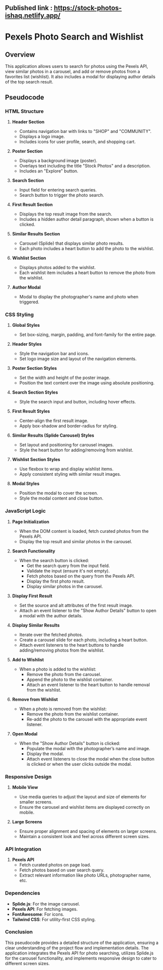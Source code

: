 
## Published link : https://stock-photos-ishaq.netlify.app/


# Pexels Photo Search and Wishlist

## Overview
This application allows users to search for photos using the Pexels API, view similar photos in a carousel, and add or remove photos from a favorites list (wishlist). It also includes a modal for displaying author details of the top search result.



## Pseudocode

### HTML Structure
1. **Header Section**
   - Contains navigation bar with links to "SHOP" and "COMMUNITY".
   - Displays a logo image.
   - Includes icons for user profile, search, and shopping cart.

2. **Poster Section**
   - Displays a background image (poster).
   - Overlays text including the title "Stock Photos" and a description.
   - Includes an "Explore" button.

3. **Search Section**
   - Input field for entering search queries.
   - Search button to trigger the photo search.

4. **First Result Section**
   - Displays the top result image from the search.
   - Includes a hidden author detail paragraph, shown when a button is clicked.

5. **Similar Results Section**
   - Carousel (Splide) that displays similar photo results.
   - Each photo includes a heart button to add the photo to the wishlist.

6. **Wishlist Section**
   - Displays photos added to the wishlist.
   - Each wishlist item includes a heart button to remove the photo from the wishlist.

7. **Author Modal**
   - Modal to display the photographer's name and photo when triggered.

### CSS Styling
1. **Global Styles**
   - Set box-sizing, margin, padding, and font-family for the entire page.

2. **Header Styles**
   - Style the navigation bar and icons.
   - Set logo image size and layout of the navigation elements.

3. **Poster Section Styles**
   - Set the width and height of the poster image.
   - Position the text content over the image using absolute positioning.

4. **Search Section Styles**
   - Style the search input and button, including hover effects.

5. **First Result Styles**
   - Center-align the first result image.
   - Apply box-shadow and border-radius for styling.

6. **Similar Results (Splide Carousel) Styles**
   - Set layout and positioning for carousel images.
   - Style the heart button for adding/removing from wishlist.

7. **Wishlist Section Styles**
   - Use flexbox to wrap and display wishlist items.
   - Apply consistent styling with similar result images.

8. **Modal Styles**
   - Position the modal to cover the screen.
   - Style the modal content and close button.

### JavaScript Logic

1. **Page Initialization**
   - When the DOM content is loaded, fetch curated photos from the Pexels API.
   - Display the top result and similar photos in the carousel.

2. **Search Functionality**
   - When the search button is clicked:
     - Get the search query from the input field.
     - Validate the input (ensure it's not empty).
     - Fetch photos based on the query from the Pexels API.
     - Display the first photo result.
     - Display similar photos in the carousel.

3. **Display First Result**
   - Set the source and alt attributes of the first result image.
   - Attach an event listener to the "Show Author Details" button to open a modal with the author details.

4. **Display Similar Results**
   - Iterate over the fetched photos.
   - Create a carousel slide for each photo, including a heart button.
   - Attach event listeners to the heart buttons to handle adding/removing photos from the wishlist.

5. **Add to Wishlist**
   - When a photo is added to the wishlist:
     - Remove the photo from the carousel.
     - Append the photo to the wishlist container.
     - Attach an event listener to the heart button to handle removal from the wishlist.

6. **Remove from Wishlist**
   - When a photo is removed from the wishlist:
     - Remove the photo from the wishlist container.
     - Re-add the photo to the carousel with the appropriate event listener.

7. **Open Modal**
   - When the "Show Author Details" button is clicked:
     - Populate the modal with the photographer’s name and image.
     - Display the modal.
     - Attach event listeners to close the modal when the close button is clicked or when the user clicks outside the modal.

### Responsive Design
1. **Mobile View**
   - Use media queries to adjust the layout and size of elements for smaller screens.
   - Ensure the carousel and wishlist items are displayed correctly on mobile.

2. **Large Screens**
   - Ensure proper alignment and spacing of elements on larger screens.
   - Maintain a consistent look and feel across different screen sizes.

### API Integration
1. **Pexels API**
   - Fetch curated photos on page load.
   - Fetch photos based on user search query.
   - Extract relevant information like photo URLs, photographer name, etc.

### Dependencies
- **Splide.js**: For the image carousel.
- **Pexels API**: For fetching images.
- **FontAwesome**: For icons.
- **Tailwind CSS**: For utility-first CSS styling.

### Conclusion
This pseudocode provides a detailed structure of the application, ensuring a clear understanding of the project flow and implementation details. The application integrates the Pexels API for photo searching, utilizes Splide.js for the carousel functionality, and implements responsive design to cater to different screen sizes.
